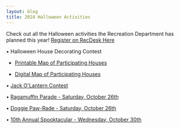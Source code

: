 ```yaml
---
layout: blog
title: 2024 Halloween Activities 
---
```


Check out all the Halloween activities the Recreation Department has planned this year! [Register on RecDesk Here](https://rutherfordnj.recdesk.com/Community/Program?category=8) 

• Halloween House Decorating Contest

  - [Printable Map of Participating Houses](https://storage.googleapis.com/static.rutherford-nj.com/recreation/contests/2024_Halloween_HouseDecorating_Map.pdf)

  - [Digital Map of Participating Houses](https://www.google.com/maps/d/edit?mid=1tRv5_EyLhyGsj-vVHgugLzDx6SLelnI&usp=sharing)

• [Jack O'Lantern Contest](https://storage.googleapis.com/static.rutherford-nj.com/recreation/contests/2024_Halloween_JackOLantern.pdf)

• [Ragamuffin Parade - Saturday, October 26th](https://storage.googleapis.com/static.rutherford-nj.com/recreation/contests/2024_Halloween_Ragamuffin.pdf)

• [Doggie Paw-Rade - Saturday, October 26th](https://storage.googleapis.com/static.rutherford-nj.com/recreation/contests/2024_Halloween_DogPawRade.pdf)

• [10th Annual Spooktacular - Wednesday, October 30th](https://storage.googleapis.com/static.rutherford-nj.com/recreation/2024_Spooktacular.pdf)
